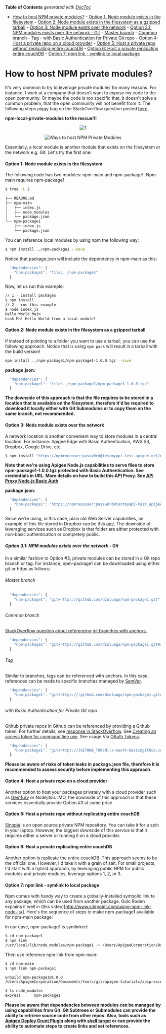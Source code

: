 <!-- START doctoc generated TOC please keep comment here to allow auto update -->
<!-- DON'T EDIT THIS SECTION, INSTEAD RE-RUN doctoc TO UPDATE -->
**Table of Contents**  *generated with [DocToc](http://doctoc.herokuapp.com/)*

- [How to host NPM private modules?](#how-to-host-npm-private-modules)
      - [Option 1: Node module exists in the filesystem](#option-1-node-module-exists-in-the-filesystem)
      - [Option 2: Node module exists in the filesystem as a gzipped tarball](#option-2-node-module-exists-in-the-filesystem-as-a-gzipped-tarball)
      - [Option 3: Node module exists over the network](#option-3-node-module-exists-over-the-network)
        - [Option 3.1: NPM modules exists over the network - Git](#option-31-npm-modules-exists-over-the-network---git)
          - [Master branch](#master-branch)
          - [Common branch](#common-branch)
          - [Tag](#tag)
          - [with Basic Authentication for Private Git repo](#with-basic-authentication-for-private-git-repo)
      - [Option 4: Host a private repo on a cloud provider](#option-4-host-a-private-repo-on-a-cloud-provider)
      - [Option 5: Host a private repo without replicating entire couchDB](#option-5-host-a-private-repo-without-replicating-entire-couchdb)
      - [Option 6: Host a private replicating entire couchDB](#option-6-host-a-private-replicating-entire-couchdb)
      - [Option 7: npm link - symlink to local package](#option-7-npm-link---symlink-to-local-package)

<!-- END doctoc generated TOC please keep comment here to allow auto update -->

How to host NPM private modules?
======
It's very common to try to leverage private modules for many reasons. For instance, I work at a company that doesn't want to expose my code to the open community. Or maybe the code is too specific that, it doesn't solve a common problem, that the open community will not benefit from it. The following steps piggy bag on the StackOverflow question posted [here](http://stackoverflow.com/questions/10386310/how-to-install-a-private-npm-module-without-my-own-registry).

**npm-local-private-modules to the rescue!!!**

<center>
<img src="https://www.dropbox.com/s/60loa8wi3r7n8f9/Screenshot%202015-04-06%2010.54.55.png?dl=1" alt="1">
</center>

<div style="text-align:center" markdown="1">

![Ways to host NPM Private Modules](https://www.dropbox.com/s/60loa8wi3r7n8f9/Screenshot%202015-04-06%2010.54.55.png?dl=1)

</div>

Essentially, a local module is another module that exists on the filesystem or the network e.g. Git. Let's try the first one:

#### Option 1: Node module exists in the filesystem

The following code has two modules: npm-main and npm-package1. Npm-main requires npm-package1
```bash
$ tree -L 2
.
├── README.md
├── npm-main
│   ├── index.js
│   ├── node_modules
│   └── package.json
└── npm-package1
    ├── index.js
    └── package.json
```

You can reference local modules by using npm the following way:
```bash
$ npm install ../npm-package1 --save
```
Notice that package.json will include the dependency in npm-main as this:
```javascript
  "dependencies": {
    "npm-package1": "file:../npm-package1"
  }
```

Now, let us run this example:

```bash
// 1 - install packages
$ npm install
// 2 - run this example
$ node index.js
Hello World Main
Look Ma! Hello World from a local module!
```

#### Option 2: Node module exists in the filesystem as a gzipped tarball
If instead of pointing to a folder you want to use a tarball, you can use the following approach. Notice that is using ```npm pack``` will result in a tarball with the build version!

```bash
npm install ../npm-package1/npm-package1-1.0.0.tgz --save
```

**package.json:**
```javascript
  "dependencies": {
    "npm-package1": "file:../npm-package1/npm-package1-1.0.0.tgz"
  }
```
**The downside of this approach is that the file requires to be stored in a location that is available on the filesystem, therefore it'd be required to download it locally either with Git Submodules or to copy them on the same branch, not recommended.**

#### Option 3: Node module exists over the network
A network location is another convenient way to store modules in a central location. For instance: Apigee Edge with Basic Authentication, AWS S3, Dropbox, Google Drive, etc.

```bash
$ npm install "https://npmrepouser:passw0rd@testmyapi-test.apigee.net/npm-private-repo-proxy/npm-package1-1.0.0.tgz" --save
```

**Note that we're using Apigee Node.js capabilities to serve files to store npm-package1-1.0.0.tgz protected with Basic Authentication. See credentials in URL. More details on how to build this API Proxy. See [API Proxy Node.js Basic Auth](https://github.com/dzuluaga/apigee-tutorials/tree/master/apiproxies/api-proxy-nodejs-basic-auth)**

**package.json:**
```javascript
  "dependencies": {
    "npm-package1": "https://npmrepouser:passw0rd@testmyapi-test.apigee.net/npm-private-repo-proxy/npm-package1-1.0.0.tgz"
  }
```

Since we're using, in this case, plain old Web Server capabilities, an example of this file stored in Dropbox can be this [one](https://www.dropbox.com/s/t6rbdqijhft6pb8/npm-package1-1.0.0.tgz?dl=1). The downside of leveraging services such as Dropbox is that folder are either protected with non-basic authentication or completely public.

##### Option 3.1: NPM modules exists over the network - Git
In a similar fashion to Option #3, private modules can be stored in a Git repo branch or tag. For instance, npm-package1 can be downloaded using either git or https as follows:

###### Master branch
```javascript
  "dependencies": {
    "npm-package1": "git+https://github.com/dzuluaga/npm-package1.git"
  }
```

###### Common branch
[StackOverflow question about referencing git branches with anchors.](http://stackoverflow.com/questions/16350673/depend-on-a-branch-using-a-git-url-in-a-package-json)
```javascript
  "dependencies": {
    "npm-package1": "git+https://github.com/dzuluaga/npm-package1.git#common"
  }
```

###### Tag
Similar to branches, tags can be referenced with anchors. In this case, references can be made to specific branches managed by [SemVer](http://semver.org/).
```javascript
  "dependencies": {
    "npm-package1": "git+https://:github.com/dzuluaga/npm-package1.git#v.1.0.0"
  }
```

###### with Basic Authentication for Private Git repo
Github private repos in Github can be referenced by providing a Github token. For further details, see [response in StackOverflow](http://stackoverflow.com/questions/23210437/npm-install-private-github-repositories-by-dependency-in-package-json).
See [Creating an access token for command line use](https://help.github.com/articles/creating-an-access-token-for-command-line-use/). See usage Via [OAuth Tokens](https://developer.github.com/v3/auth/#via-oauth-tokens).
```javascript
  "dependencies": {
    "npm-package1": "git+https://{GITHUB_TOKEN}:x-oauth-basic@github.com/dzuluaga/npm-package1.git#v.1.0.0"
  }
```

**Please be aware of risks of token leaks in package.json file, therefore it is recommended to assess security before implementing this approach.**

#### Option 4: Host a private repo on a cloud provider

Another option to host your packages privately with a cloud provider such as [Gemfury](https://gemfury.com/) or Nodejitsu. IMO, the downside of this approach is that these services essentially provide Option #3 at some price.

#### Option 5: Host a private repo without replicating entire couchDB

[Sinopia](https://www.npmjs.com/package/sinopia) is an open source private NPM repository. You can take it for a spin in your laptop. However, the biggest downside of this service is that it requires either a server or running it on a cloud provider.

#### Option 6: Host a private replicating entire couchDB

Another option is [replicate the entire couchDB](https://github.com/npm/npm-registry-couchapp). This approach seems to be the official one. However, I'd take it with a grain of salt. For small projects, I'd start with a hybrid approach, by leveraging public NPM for public modules and private modules, leverage options 1, 2, or 3.

#### Option 7: npm link - symlink to local package

Npm comes with handy way to create a globally-installed symbolic link to any package, which can be used from another package. Golo Roden explains it well in (this video)[http://www.sitepoint.com/using-npm-link-node-js/]. Here's the sequence of steps to make npm-package1 available for npm-main package:

In our case, npm-package1 is symlinked:

```bash
$ cd npm-package1
$ npm link
/usr/local/lib/node_modules/npm-package1 -> /Users/ApigeeCorporation/Documents/tools/git/apigee-tutorials/apiproxies/npm-local-private-module/npm-package1
```

Then use reference npm link from npm-main:
```bash
$ cd npm-main
$ npm link npm-package1

unbuild npm-package1@1.0.0
/Users/ApigeeCorporation/Documents/tools/git/apigee-tutorials/apiproxies/npm-local-private-module/npm-main/node_modules/npm-package1 -> /usr/local/lib/node_modules/npm-package1 -> /Users/ApigeeCorporation/Documents/tools/git/apigee-tutorials/apiproxies/npm-local-private-module/npm-package1

$ ls node_modules
express      npm-package1
```

**Please be aware that dependencies between modules can be managed by using capabilities from Git. Git Subtreee or Submodules can provide the ability to retrieve source code from other repos. Also, tools such as [Apigee Deploy Grunt Plugin](https://github.com/dzuluaga/generator-apigee-deploy-grunt-api) along with [shell target](https://github.com/dzuluaga/generator-apigee-deploy-grunt-api/blob/master/app/templates/Gruntfile.js#L139) or can provide the ability to automate steps to create links and set references.**